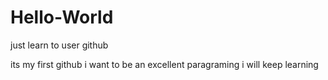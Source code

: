 # Hello-World
just learn to user github

its my first github 
i want to be an excellent paragraming
i will keep learning
